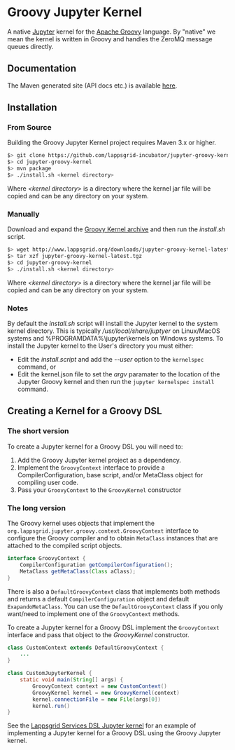 # Groovy Jupyter Kernel

A native [Jupyter](http://jupyter.org) kernel for the [Apache Groovy](http://www.groovy-lang.org) language. By "native" we mean the kernel is written in Groovy and handles the ZeroMQ message queues directly.

## Documentation

The Maven generated site (API docs etc.) is available [here](https://lappsgrid-incubator.github.io/jupyter-groovy-kernel).

## Installation

### From Source

Building the Groovy Jupyter Kernel project requires Maven 3.x or higher.

```bash
$> git clone https://github.com/lappsgrid-incubator/jupyter-groovy-kernel.git 
$> cd jupyter-groovy-kernel
$> mvn package
$> ./install.sh <kernel directory>
```

Where *&lt;kernel directory&gt;* is a directory where the kernel jar file will be copied and can be any directory on your system.

### Manually

Download and expand the [Groovy Kernel archive](http://www.lappsgrid.org/downloads/jupyter-groovy-kernel-latest.tgz) and then run the *install.sh* script.

```bash
$> wget http://www.lappsgrid.org/downloads/jupyter-groovy-kernel-latest.tgz
$> tar xzf jupyter-groovy-kernel-latest.tgz
$> cd jupyter-groovy-kernel
$> ./install.sh <kernel directory>
```

Where *&lt;kernel directory&gt;* is a directory where the kernel jar file will be copied and can be any directory on your system.

### Notes

By default the *install.sh* script will install the Jupyter kernel to  the system kernel directory. This is typically */usr/local/share/juptyer* on Linux/MacOS systems and %PROGRAMDATA%\jupyter\kernels on Windows systems. To install the Jupyter kernel to the User's directory you must either:

* Edit the *install.script* and add the *--user* option to the `kernelspec` command, or
* Edit the kernel.json file to set the *argv* paramater to the location of the Jupyter Groovy kernel and then run the `jupyter kernelspec install` command.

## Creating a Kernel for a Groovy DSL

### The short version

To create a Jupyter kernel for a Groovy DSL you will need to:

1. Add the Groovy Jupyter kernel project as a dependency.
1. Implement the `GroovyContext` interface to provide a CompilerConfiguration,
base script, and/or MetaClass object for compiling user code.
1. Pass your `GroovyContext` to the `GroovyKernel` constructor

### The long version

The Groovy kernel uses objects that implement the `org.lappsgrid.jupyter.groovy.context.GroovyContext` interface to configure the Groovy compiler and to obtain `MetaClass` instances that are attached to the compiled script objects.  

```java
interface GroovyContext {
    CompilerConfiguration getCompilerConfiguration();
    MetaClass getMetaClass(Class aClass);
}
```

There is also a `DefaultGroovyContext` class that implements both methods and returns a default `CompilerConfiguration` object and default `ExapandoMetaClass`.  You can use the `DefaultGroovyContext` class if you only want/need to implement one of the `GroovyContext` methods.

To create a Jupyter kernel for a Groovy DSL implement the `GroovyContext` interface and pass that object to the *GroovyKernel*  constructor.

```java
class CustomContext extends DefaultGroovyContext {
    ...
}

class CustomJupyterKernel {
    static void main(String[] args) {
        GroovyContext context = new CustomContext()
        GroovyKernel kernel = new GroovyKernel(context)
        kernel.connectionFile = new File(args[0])
        kernel.run()
}
```

See the [Lappsgrid Services DSL Jupyter kernel](https://github.com/lappsgrid-incubator/jupyter-lsd-kernel) for an example of implementing a Jupyter kernel for a Groovy DSL using the Groovy Jupyter kernel.
